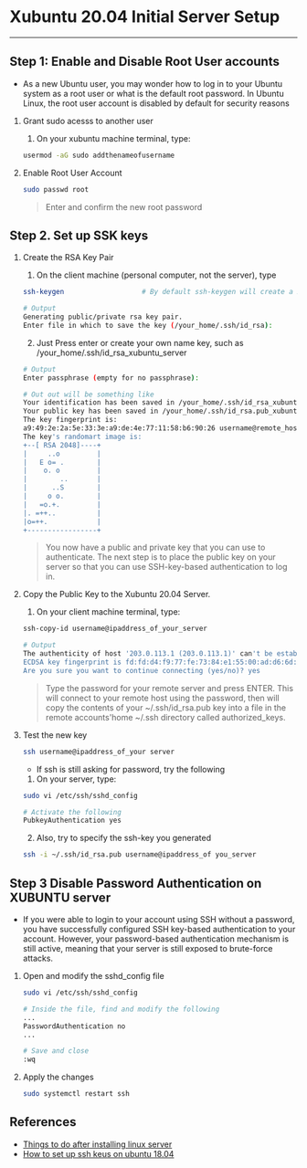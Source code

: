 # Xubuntu 20.04 Initial Server Setup 

-----------------------------------------------------

##  Step 1: Enable and Disable Root User accounts

* As a new Ubuntu user, you may wonder how to log in to your Ubuntu system as a root user or what is the default root password. In Ubuntu Linux, the root user account is disabled by default for security reasons

1. Grant sudo acesss to another user

    1. On your xubuntu machine terminal, type:
    
    ```sh
    usermod -aG sudo addthenameofusername
    ```

2. Enable Root User Account

    ```sh
    sudo passwd root
    ```

    > Enter and confirm the new root password

## Step 2. Set up SSK keys

1. Create the RSA Key Pair

    1. On the client machine (personal computer, not the server), type 
    
    ```sh
    ssh-keygen                   # By default ssh-keygen will create a 2048-bit RSA key pair, which is secure enough for most use cases (you may optionally pass in the -b 4096 flag to create a larger 4096-bit key).
    ```

    ```sh 
    # Output
    Generating public/private rsa key pair.
    Enter file in which to save the key (/your_home/.ssh/id_rsa):
    
    ```
    
    2. Just Press enter or create your own name key, such as /your_home/.ssh/id_rsa_xubuntu_server 

    ```sh
    # Output
    Enter passphrase (empty for no passphrase):
    
    # Out out will be something like
    Your identification has been saved in /your_home/.ssh/id_rsa_xubuntu_server.
    Your public key has been saved in /your_home/.ssh/id_rsa.pub_xubuntu_server.
    The key fingerprint is:
    a9:49:2e:2a:5e:33:3e:a9:de:4e:77:11:58:b6:90:26 username@remote_host
    The key's randomart image is:
    +--[ RSA 2048]----+
    |     ..o         |
    |   E o= .        |
    |    o. o         |
    |        ..       |
    |      ..S        |
    |     o o.        |
    |   =o.+.         |
    |. =++..          |
    |o=++.            |
    +-----------------+
    ```
    > You now have a public and private key that you can use to authenticate. The next step is to place the public key on your server so that you can use SSH-key-based authentication to log in.

2. Copy the Public Key to the Xubuntu 20.04 Server.

    1. On your client machine terminal, type:
    
    ```sh
    ssh-copy-id username@ipaddress_of_your_server
    
    # Output
    The authenticity of host '203.0.113.1 (203.0.113.1)' can't be established.
    ECDSA key fingerprint is fd:fd:d4:f9:77:fe:73:84:e1:55:00:ad:d6:6d:22:fe.
    Are you sure you want to continue connecting (yes/no)? yes
    
    ```
    > Type the password for your remote server and press ENTER.
    > This will connect to your remote host using the password, then will copy the contents of your ~/.ssh/id_rsa.pub key into a file in the remote accounts'home ~/.ssh directory called authorized_keys.


3. Test the new key

    ```sh
    ssh username@ipaddress_of_your server
    ```
    
    * If ssh is still asking for password, try the following

    1. On your server, type:
    
    ```sh
    sudo vi /etc/ssh/sshd_config

    # Activate the following
    PubkeyAuthentication yes
    ```
    
    2. Also, try to specify the ssh-key you generated

    ```sh
    ssh -i ~/.ssh/id_rsa.pub username@ipaddress_of you_server
    ```

## Step 3 Disable Password Authentication on XUBUNTU server

* If you were able to login to your account using SSH without a password, you have successfully configured SSH key-based authentication to your account. However, your password-based authentication mechanism is still active, meaning that your server is still exposed to brute-force attacks.

1. Open and modify the sshd_config file

    ```sh
    sudo vi /etc/ssh/sshd_config

    # Inside the file, find and modify the following 
    ...
    PasswordAuthentication no
    ...
   
    # Save and close
    :wq
    ```

2. Apply the changes

    ```sh
    sudo systemctl restart ssh
    ```


    




## References

* [Things to do after installing linux server](https://linuxhandbook.com/things-to-do-after-installing-linux-server/) 
* [How to set up ssh keus on ubuntu 18.04](https://www.digitalocean.com/community/tutorials/how-to-set-up-ssh-keys-on-ubuntu-1804)


